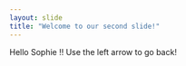 ```yaml
---
layout: slide
title: "Welcome to our second slide!"
---
```

Hello Sophie !!
Use the left arrow to go back!
